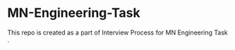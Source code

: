 # MN-Engineering-Task
This repo is created as a part of Interview Process for MN Engineering Task . 
